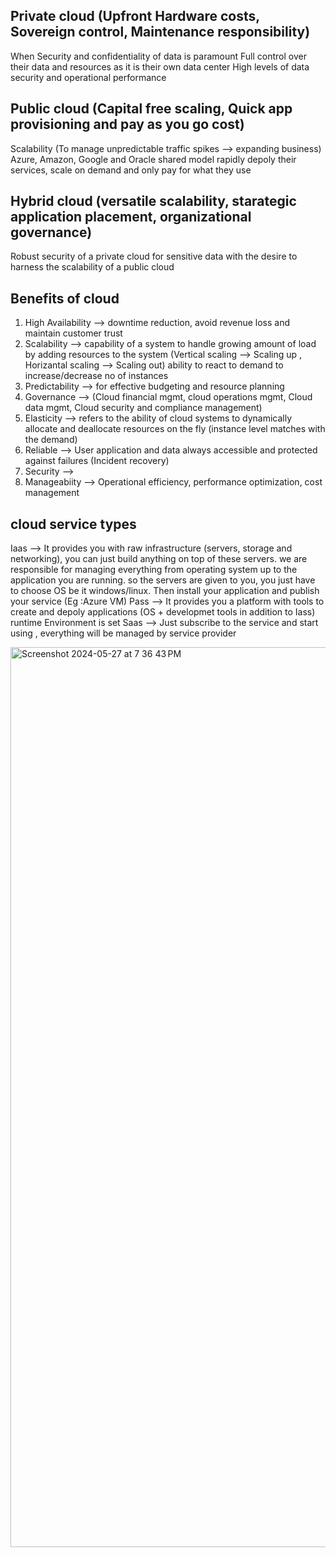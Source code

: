 Private cloud (Upfront Hardware costs, Sovereign control, Maintenance responsibility)
-------------
When Security and confidentiality of data is paramount 
Full control over their data and resources as it is their own data center
High levels of data security and operational performance

Public cloud (Capital free scaling, Quick app provisioning and pay as you go cost)
------------
Scalability (To manage unpredictable traffic spikes --> expanding business)
Azure, Amazon, Google and Oracle
shared model
rapidly depoly their services, scale on demand and only pay for what they use

Hybrid cloud (versatile scalability, starategic application placement, organizational governance)
------------
Robust security of a private cloud for sensitive data with the desire to harness the scalability of a public cloud

Benefits of cloud
-----------------
1. High Availability --> downtime reduction, avoid revenue loss and maintain customer trust 
2. Scalability --> capability of a system to handle growing amount of load by adding resources to the system
(Vertical scaling --> Scaling up , Horizantal scaling --> Scaling out) ability to react to demand to increase/decrease no of instances
3. Predictability --> for effective budgeting and resource planning
4. Governance --> (Cloud financial mgmt, cloud operations mgmt, Cloud data mgmt, Cloud security and compliance management)
5. Elasticity --> refers to the ability of cloud systems to dynamically allocate and deallocate resources on the fly (instance level matches with the demand)
6. Reliable --> User application and data always accessible and protected against failures (Incident recovery)
7. Security --> 
8. Manageabiity --> Operational efficiency, performance optimization, cost management

cloud service types
-------------------
Iaas --> It provides you with raw infrastructure (servers, storage and networking), you can just build anything on top of these servers.
        we are responsible for managing everything from operating system up to the application you are running. so the servers are given
        to you, you just have to choose OS be it windows/linux. Then install your application and publish your service (Eg :Azure VM)
Pass --> It provides you a platform with tools to create and depoly applications (OS + developmet tools in addition to Iass) 
        runtime Environment is set 
Saas --> Just subscribe to the service and start using , everything will be managed by service provider

<img width="1440" alt="Screenshot 2024-05-27 at 7 36 43 PM" src="https://github.com/jhvreddy/Imp-Concepts/assets/100144454/eebdcca9-f5b4-4273-aa52-eff47aede5c7">
